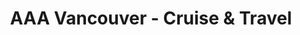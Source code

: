 ---
title: "AAA Vancouver - Cruise & Travel"
url: /vancouver/aaa-vancouver-cruise-and-travel/
shop: travel agency
---